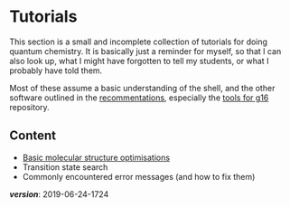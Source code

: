# Tutorials

This section is a small and incomplete collection of tutorials for doing quantum chemistry.
It is basically just a reminder for myself, so that I can also look up, 
what I might have forgotten to tell my students, or what I probably have told them.

Most of these assume a basic understanding of the shell, 
and the other software outlined in the [recommentations](../misc/recommended-software.md),
especially the [tools for g16](https://github.com/polyluxus/tools-for-g16.bash) repository.
      

## Content

- [Basic molecular structure optimisations](mol_struc_en.md)
- Transition state search
- Commonly encountered error messages (and how to fix them)

___version___: 2019-06-24-1724
